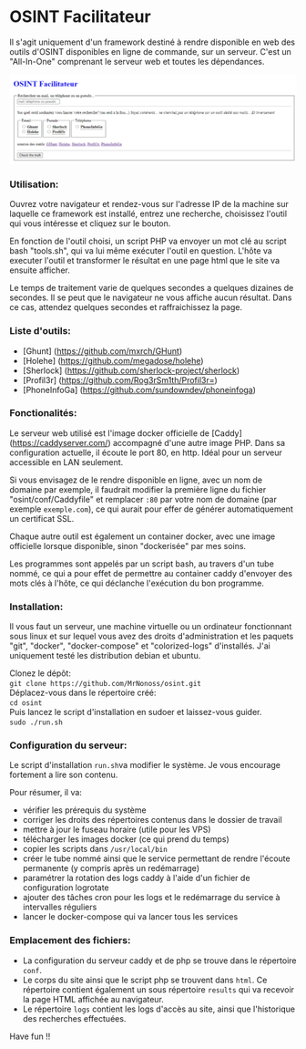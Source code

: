 # OSINT Facilitateur
Il s'agit uniquement d'un framework destiné à rendre disponible en web des outils d'OSINT disponibles en ligne de commande, sur un serveur.
C'est un "All-In-One" comprenant le serveur web et toutes les dépendances.

![](osint-f.PNG)

### Utilisation:
Ouvrez votre navigateur et rendez-vous sur l'adresse IP de la machine sur laquelle ce framework est installé, entrez une recherche, choisissez l'outil qui vous intéresse et cliquez sur le bouton.

En fonction de l'outil choisi, un script PHP va envoyer un mot clé au script bash "tools.sh", qui va lui même exécuter l'outil en question.
L'hôte va executer l'outil et transformer le résultat en une page html que le site va ensuite afficher.

Le temps de traitement varie de quelques secondes a quelques dizaines de secondes. Il se peut que le navigateur ne vous affiche aucun résultat. Dans ce cas, attendez quelques secondes et raffraichissez la page.

### Liste d'outils:
* [Ghunt] (https://github.com/mxrch/GHunt)
* [Holehe] (https://github.com/megadose/holehe)
* [Sherlock] (https://github.com/sherlock-project/sherlock)
* [Profil3r] (https://github.com/Rog3rSm1th/Profil3r=)
* [PhoneInfoGa] (https://github.com/sundowndev/phoneinfoga)

### Fonctionalités:
Le serveur web utilisé est l'image docker officielle de [Caddy] (https://caddyserver.com/) accompagné d'une autre image PHP. Dans sa configuration actuelle, il écoute le port 80, en http. Idéal pour un serveur accessible en LAN seulement.

Si vous envisagez de le rendre disponible en ligne, avec un nom de domaine par exemple, il faudrait modifier la première ligne du fichier "osint/conf/Caddyfile" et remplacer ```:80``` par votre nom de domaine (par exemple ```exemple.com```), ce qui aurait pour effer de générer automatiquement un certificat SSL.

Chaque autre outil est également un container docker, avec une image officielle lorsque disponible, sinon "dockerisée" par mes soins.

Les programmes sont appelés par un script bash, au travers d'un tube nommé, ce qui a pour effet de permettre au container caddy d'envoyer des mots clés à l'hôte, ce qui déclanche l'exécution du bon programme.

### Installation:
Il vous faut un serveur, une machine virtuelle ou un ordinateur fonctionnant sous linux et sur lequel vous avez des droits d'administration et les paquets "git", "docker", "docker-compose" et "colorized-logs" d'installés. J'ai uniquement testé les distribution debian et ubuntu.

Clonez le dépôt:  <br>
```git clone https://github.com/MrNonoss/osint.git``` <br>
Déplacez-vous dans le répertoire créé: <br>
```cd osint``` <br>
Puis lancez le script d'installation en sudoer et laissez-vous guider. <br>
```sudo ./run.sh``` <br>

### Configuration du serveur:
Le script d'installation ```run.sh```va modifier le système. Je vous encourage fortement a lire son contenu.

Pour résumer, il va: <br>
* vérifier les prérequis du système
* corriger les droits des répertoires contenus dans le dossier de travail
* mettre à jour le fuseau horaire (utile pour les VPS)
* télécharger les images docker (ce qui prend du temps)
* copier les scripts dans ```/usr/local/bin```
* créer le tube nommé ainsi que le service permettant de rendre l'écoute permanente (y compris après un redémarrage)
* paramétrer la rotation des logs caddy à l'aide d'un fichier de configuration logrotate
* ajouter des tâches cron pour les logs et le redémarrage du service à intervalles réguliers
* lancer le docker-compose qui va lancer tous les services

### Emplacement des fichiers:
* La configuration du serveur caddy et de php se trouve dans le répertoire ```conf```.
* Le corps du site ainsi que le script php se trouvent dans ```html```. Ce répertoire contient également un sous répertoire ```results``` qui va recevoir la page HTML affichée au navigateur.
* Le répertoire ```logs``` contient les logs d'accès au site, ainsi que l'historique des recherches effectuées.

Have fun !!

